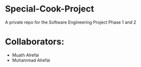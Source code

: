 # Special-Cook-Project

A private repo for the Software Engineering Project Phase 1 and 2

# Collaborators:

- Muath Alrefai
- Muhammad Alrefai
